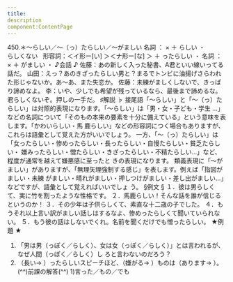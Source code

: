 ```yaml
---
title:
description
component:ContentPage
---
```



450.＊～らしい／～（っ）たらしい／～がましい
名詞 ： × ＋ らしい ・
        らしくない  
形容詞：＜イ形ー[い] ＞＜ナ形ー[な] ＞ ＋ ったらしい ・
名詞 ： × ＋ がましい ・
♪会話 ♪
佐藤：あの新しく入った秘書、A君といい線いってる話だ。 山田：えっ？あのきざったらしい男と？まるでトンビに油揚げさらわれた形じゃないか。あ～あ、また失恋か。 佐藤：未練がましくしないで、きっぱり諦めなよ。
李：いや、少しでも希望が残っているなら、最後まで諦めるな。君らしくないぞ。押しの一手だ。
♯解説 ♭
接尾語「～らしい」と「～（っ）たらしい」は対照的表現になります。「～らしい」は「男・女・子ども・学生
…」などの名詞について「そのもの本来の要素を十分に備えている」という意味を表します。「かわいらしい・馬 鹿らしい」などの形容詞につく場合もありますが、これらは語彙として覚えた方がいいでしょう。
一方、「～（っ）たらしい」は「女ったらしい・惨めったらしい・長ったらしい・自慢たらしい・貧乏たらしい・ 嫌みったらしい・憎たらしい・きざったらしい・不精たらしい…」など、程度が通常を越えて嫌悪感に至ったと きの表現になります。
類義表現に「～がましい」がありますが、「無理矢理強制する感じ」を表します。例えば「指図がましい・未練 がましい・晴れがましい・押しつけがましい・差し出がましい…」などですが、語彙として覚えればいいでしょ う。
§例文 §
１．彼は男らしくて、実に竹を割ったような性格です。
２．馬鹿らしい！そんな話を誰が信じるというのか！
３．その少年は子供らしくて、素直な十二歳の子でした。
４．もうそれ以上言い訳がましい話しはするなよ、惨めったらしくて聞いていられない。
５．もう彼の話はしないでくれ。名前を聞くだけでも憎ったらしい。
★例題 ★
1) 「男は男（っぽく／らしく）、女は女（っぽく／らしく）」とは言われるが、なぜ人間（っぽく／らしく）し
ろと言わないのだろう？    
2) （長い→ ）ったらしいスピーチほど、（嫌がる→ ）ものは（あります→ ）。
(^^)前課の解答(^^)
1)言った／もの／でも

